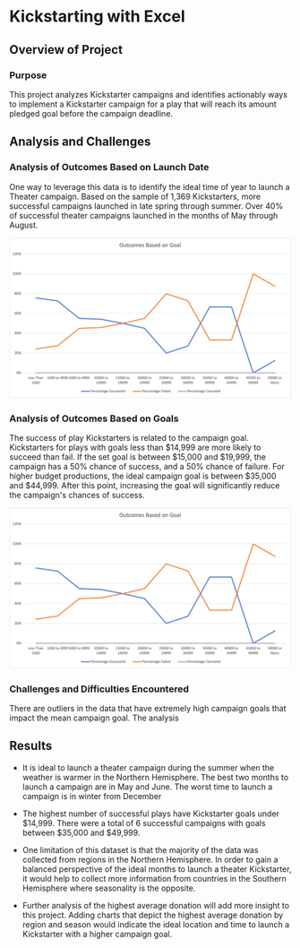 # Kickstarting with Excel

## Overview of Project

### Purpose
This project analyzes Kickstarter campaigns and identifies actionably ways to implement a Kickstarter campaign for a play that will reach its amount pledged goal before the campaign deadline.

## Analysis and Challenges

### Analysis of Outcomes Based on Launch Date
One way to leverage this data is to identify the ideal time of year to launch a Theater campaign. Based on the sample of 1,369 Kickstarters, more successful campaigns launched in late spring through summer. Over 40% of successful theater campaigns launched in the months of May through August. 

![Theater_Outcomes_vs_Launch](https://github.com/skyeryser/kickstarter-analysis/blob/main/resources/Outcomes_vs_Goals.png)

### Analysis of Outcomes Based on Goals
The success of play Kickstarters is related to the campaign goal. Kickstarters for plays with goals less than $14,999 are more likely to succeed than fail. If the set goal is between $15,000 and $19,999, the campaign has a 50% chance of success, and a 50% chance of failure. For higher budget productions, the ideal campaign goal is between $35,000 and $44,999. After this point, increasing the goal will significantly reduce the campaign's chances of success.

![Outcomes_vs_Goals](https://github.com/skyeryser/kickstarter-analysis/blob/main/resources/Outcomes_vs_Goals.png)


### Challenges and Difficulties Encountered
There are outliers in the data that have extremely high campaign goals that impact the mean campaign goal. The analysis 


## Results

- It is ideal to launch a theater campaign during the summer when the weather is warmer in the Northern Hemisphere. The best two months to launch a campaign are in May and June. The worst time to launch a campaign is in winter from December 

- The highest number of successful plays have Kickstarter goals under $14,999. There were a total of 6 successful campaigns with goals between $35,000 and $49,999.

- One limitation of this dataset is that the majority of the data was collected from regions in the Northern Hemisphere. In order to gain a balanced perspective of the ideal months to launch a theater Kickstarter, it would help to collect more information from countries in the Southern Hemisphere where seasonality is the opposite.

- Further analysis of the highest average donation will add more insight to this project. Adding charts that depict the highest average donation by region and season would indicate the ideal location and time to launch a Kickstarter with a higher campaign goal.
